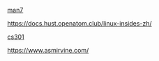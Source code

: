 <!--
`ml.exe`
`C:\Program Files\Microsoft Visual Studio\2022\Community\VC\Tools\MSVC\a.b.c\bin`

`as.exe`
`C:\mingw64\bin\as.exe`

`https://www.intel.com/content/www/us/en/developer/articles/technical/intel-sdm.html`
-->

[man7](https://man7.org)

https://docs.hust.openatom.club/linux-insides-zh/

[cs301](https://www.cs.uaf.edu/courses/cs301/)

https://www.asmirvine.com/
